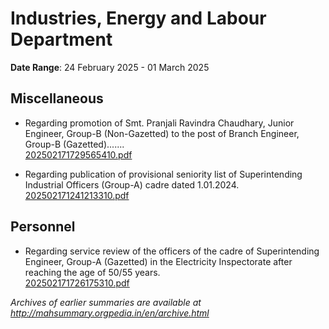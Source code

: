 # Industries, Energy and Labour Department

**Date Range**: 24 February 2025 - 01 March 2025


## Miscellaneous
- Regarding promotion of Smt. Pranjali Ravindra Chaudhary, Junior Engineer, Group-B (Non-Gazetted) to the post of Branch Engineer, Group-B (Gazetted).......\
  [202502171729565410.pdf](https://gr.maharashtra.gov.in/Site/Upload/Government%20Resolutions/English/202502171729565410.pdf)

- Regarding publication of provisional seniority list of Superintending Industrial Officers (Group-A) cadre dated 1.01.2024.\
  [202502171241213310.pdf](https://gr.maharashtra.gov.in/Site/Upload/Government%20Resolutions/English/202502171241213310.pdf)

## Personnel
- Regarding service review of the officers of the cadre of Superintending Engineer, Group-A (Gazetted) in the Electricity Inspectorate after reaching the age of 50/55 years.\
  [202502171726175310.pdf](https://gr.maharashtra.gov.in/Site/Upload/Government%20Resolutions/English/202502171726175310.pdf)


*Archives of earlier summaries are available at http://mahsummary.orgpedia.in/en/archive.html*